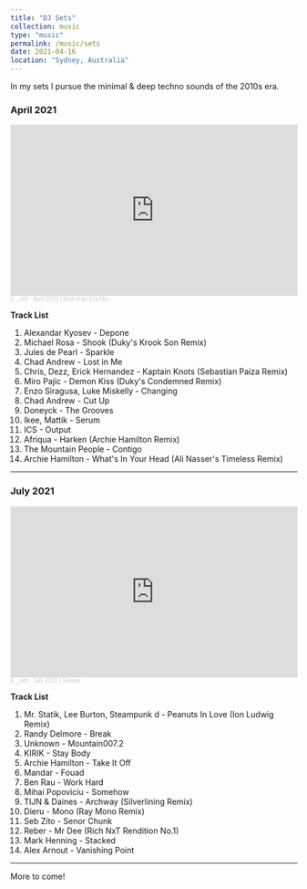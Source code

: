 ```yaml
---
title: "DJ Sets"
collection: music
type: "music" 
permalink: /music/sets
date: 2021-04-16 
location: "Sydney, Australia" 
---
```


In my sets I pursue the minimal & deep techno sounds of the 2010s era.

### April 2021

<iframe width="100%" height="300" scrolling="no" frameborder="no" allow="autoplay" src="https://w.soundcloud.com/player/?url=https%3A//api.soundcloud.com/tracks/1032409762&color=%23ff5500&auto_play=false&hide_related=false&show_comments=true&show_user=true&show_reposts=false&show_teaser=true&visual=true"></iframe><div style="font-size: 10px; color: #cccccc;line-break: anywhere;word-break: normal;overflow: hidden;white-space: nowrap;text-overflow: ellipsis; font-family: Interstate,Lucida Grande,Lucida Sans Unicode,Lucida Sans,Garuda,Verdana,Tahoma,sans-serif;font-weight: 100;"><a href="https://soundcloud.com/where-is-brett" title="b._.rett" target="_blank" style="color: #cccccc; text-decoration: none;">b._.rett</a> · <a href="https://soundcloud.com/where-is-brett/april-2021" title="April 2021 | End of an Era Mix" target="_blank" style="color: #cccccc; text-decoration: none;">April 2021 | End of an Era Mix</a></div>

**Track List**
1. Alexandar Kyosev - Depone
2. Michael Rosa - Shook (Duky's Krook Son Remix)
3. Jules de Pearl - Sparkle  
4. Chad Andrew - Lost in Me
5. Chris, Dezz, Erick Hernandez - Kaptain Knots (Sebastian Paiza Remix)
6. Miro Pajic - Demon Kiss (Duky's Condemned Remix) 
7. Enzo Siragusa, Luke Miskelly - Changing
8. Chad Andrew - Cut Up
9. Doneyck - The Grooves
10. Ikee, Mattik - Serum 
11. ICS - Output
12. Afriqua  - Harken (Archie Hamilton Remix)
13. The Mountain People - Contigo
14. Archie Hamilton - What's In Your Head (Ali Nasser's Timeless Remix)

------

### July 2021

<iframe width="100%" height="300" scrolling="no" frameborder="no" allow="autoplay" src="https://w.soundcloud.com/player/?url=https%3A//api.soundcloud.com/tracks/1096253920&color=%23ff5500&auto_play=false&hide_related=false&show_comments=true&show_user=true&show_reposts=false&show_teaser=true&visual=true"></iframe><div style="font-size: 10px; color: #cccccc;line-break: anywhere;word-break: normal;overflow: hidden;white-space: nowrap;text-overflow: ellipsis; font-family: Interstate,Lucida Grande,Lucida Sans Unicode,Lucida Sans,Garuda,Verdana,Tahoma,sans-serif;font-weight: 100;"><a href="https://soundcloud.com/where-is-brett" title="b._.rett" target="_blank" style="color: #cccccc; text-decoration: none;">b._.rett</a> · <a href="https://soundcloud.com/where-is-brett/july-2021" title="July 2021 | Sunset" target="_blank" style="color: #cccccc; text-decoration: none;">July 2021 | Sunset</a></div>


**Track List**
1. Mr. Statik, Lee Burton, Steampunk d - Peanuts In Love (Ion Ludwig Remix)
2. Randy Delmore - Break
3. Unknown - Mountain007.2
4. KIRIK - Stay Body
5. Archie Hamilton - Take It Off
6. Mandar - Fouad
7. Ben Rau - Work Hard
8. Mihai Popoviciu - Somehow
9. TIJN & Daines - Archway (Silverlining Remix)
10. Dieru - Mono (Ray Mono Remix)
11. Seb Zito - Senor Chunk
12. Reber - Mr Dee (Rich NxT Rendition No.1)
13. Mark Henning - Stacked
14. Alex Arnout - Vanishing Point

---
More to come!